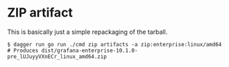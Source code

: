 # ZIP artifact

This is basically just a simple repackaging of the tarball.

```
$ dagger run go run ./cmd zip artifacts -a zip:enterprise:linux/amd64
# Produces dist/grafana-enterprise-10.1.0-pre_lUJuyyVXnECr_linux_amd64.zip
```
